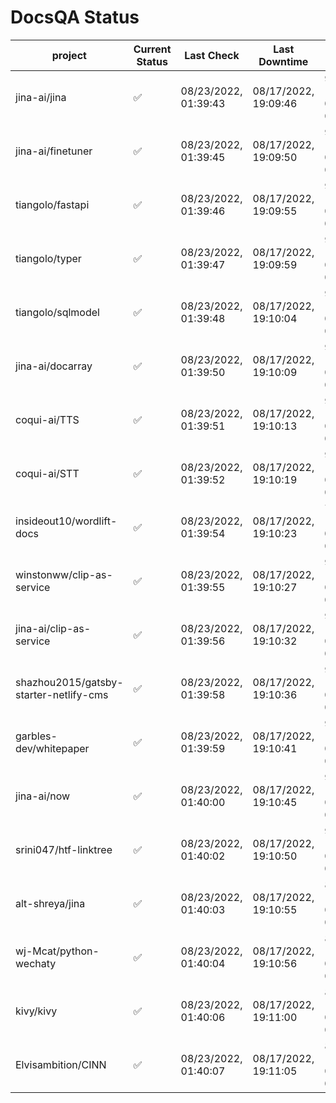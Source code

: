 # DocsQA Status

|               project                |Current Status|     Last Check     |   Last Downtime    |             % Uptime              |
|--------------------------------------|--------------|--------------------|--------------------|-----------------------------------|
|jina-ai/jina                          |✅            |08/23/2022, 01:39:43|08/17/2022, 19:09:46|94.667 (since 08/15/2022, 07:09:42)|
|jina-ai/finetuner                     |✅            |08/23/2022, 01:39:45|08/17/2022, 19:09:50|94.671 (since 08/15/2022, 07:09:42)|
|tiangolo/fastapi                      |✅            |08/23/2022, 01:39:46|08/17/2022, 19:09:55|94.680 (since 08/15/2022, 07:09:42)|
|tiangolo/typer                        |✅            |08/23/2022, 01:39:47|08/17/2022, 19:09:59|94.682 (since 08/15/2022, 07:09:42)|
|tiangolo/sqlmodel                     |✅            |08/23/2022, 01:39:48|08/17/2022, 19:10:04|94.684 (since 08/15/2022, 07:09:42)|
|jina-ai/docarray                      |✅            |08/23/2022, 01:39:50|08/17/2022, 19:10:09|94.681 (since 08/15/2022, 07:09:42)|
|coqui-ai/TTS                          |✅            |08/23/2022, 01:39:51|08/17/2022, 19:10:13|94.679 (since 08/15/2022, 07:09:42)|
|coqui-ai/STT                          |✅            |08/23/2022, 01:39:52|08/17/2022, 19:10:19|94.681 (since 08/15/2022, 07:09:42)|
|insideout10/wordlift-docs             |✅            |08/23/2022, 01:39:54|08/17/2022, 19:10:23|79.751 (since 08/15/2022, 07:09:42)|
|winstonww/clip-as-service             |✅            |08/23/2022, 01:39:55|08/17/2022, 19:10:27|94.686 (since 08/15/2022, 07:09:42)|
|jina-ai/clip-as-service               |✅            |08/23/2022, 01:39:56|08/17/2022, 19:10:32|94.690 (since 08/15/2022, 07:09:42)|
|shazhou2015/gatsby-starter-netlify-cms|✅            |08/23/2022, 01:39:58|08/17/2022, 19:10:36|94.690 (since 08/15/2022, 07:09:42)|
|garbles-dev/whitepaper                |✅            |08/23/2022, 01:39:59|08/17/2022, 19:10:41|94.692 (since 08/15/2022, 07:09:42)|
|jina-ai/now                           |✅            |08/23/2022, 01:40:00|08/17/2022, 19:10:45|94.692 (since 08/15/2022, 07:09:42)|
|srini047/htf-linktree                 |✅            |08/23/2022, 01:40:02|08/17/2022, 19:10:50|94.688 (since 08/15/2022, 07:09:42)|
|alt-shreya/jina                       |✅            |08/23/2022, 01:40:03|08/17/2022, 19:10:55|87.630 (since 08/15/2022, 07:09:42)|
|wj-Mcat/python-wechaty                |✅            |08/23/2022, 01:40:04|08/17/2022, 19:10:56|87.639 (since 08/15/2022, 07:09:42)|
|kivy/kivy                             |✅            |08/23/2022, 01:40:06|08/17/2022, 19:11:00|87.632 (since 08/15/2022, 07:09:42)|
|Elvisambition/CINN                    |✅            |08/23/2022, 01:40:07|08/17/2022, 19:11:05|87.637 (since 08/15/2022, 07:09:42)|
